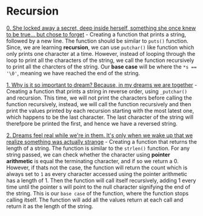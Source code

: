 # Recursion

[0. She locked away a secret, deep inside herself, something she once knew to be true... but chose to forget](./0-puts_recursion.c) - Creating a function that prints a string, followed by a new line. The function should be similar to `puts()` function. Since, we are learning **recursion**, we can use `putchar()` like function which only prints one character at a time. However, instead of looping through the loop to print all the characters of the string, we call the function recursively to print all the charcters of the string. Our **base case** will be where the `*s == '\0'`, meaning we have reached the end of the string.

[1. Why is it so important to dream? Because, in my dreams we are together](./1-print_rev_recursion.c) - Creating a function that prints a string in reverse order, using `_putchar()` and recursion. This time, we will not print the characters before calling the function recursively, instead, we will call the function recursively and then print the values printed by each recursion starting with the most latest one, which happens to be the last character. The last character of the string will therefpore be printed the first, and hence we have a reversed string.

[2. Dreams feel real while we're in them. It's only when we wake up that we realize something was actually strange](./2-strlen_recursion.c) - Creating a function that returns the length of a string. The function is similar to the `strlen()` function. For any string passed, we can check whether the character using **pointer arithmetic** is equal the terminating character, and if so we return a 0. However, if thats not the case, the function will return the count which is always set to `1` as every character accessed using the pointer arithmetic has a length of 1. Then the function will call itself recursively, adding 1 every time until the pointer s will point to the null character signifying the end of the string. This is our `base case` of the function, where the function stops calling itself. The function will add all the values return at each call and return it as the length of the string.

 
